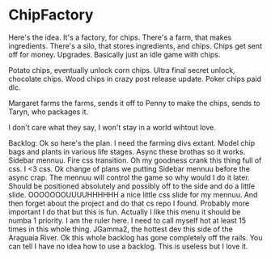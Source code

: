 # ChipFactory

Here's the idea.
It's a factory, for chips.
There's a farm, that makes ingredients.
There's a silo, that stores ingredients, and chips.
Chips get sent off for money.
Upgrades.
Basically just an idle game with chips.

Potato chips, eventually unlock corn chips.
Ultra final secret unlock, chocolate chips.
Wood chips in crazy post release update.
Poker chips paid dlc.

Margaret farms the farms, sends it off to Penny to make the chips, sends to Taryn, who packages it.

I don't care what they say, I won't stay in a world wihtout love.

Backlog:
Ok so here's the plan.
I need the farming divs extant.
Model chip bags and plants in various life stages.
Async these brothas so it works.
Sidebar mennuu.
Fire css transition.
Oh my goodness crank this thing full of css.
I \<3 css.
Ok change of plans we putting Sidebar mennuu before the async crap.
The mennuu will control the game so why would I do it later.
Should be positioned absolutely and possibly off to the side and do a little slide.
OOOOOOOUUUUHHHHHH a nice little css slide for my mennuu.
And then forget about the project and do that cs repo I found.
Probably more important I do that but this is fun.
Actually I like this menu it should be numba 1 priority.
I am the ruler here.
I need to call myself hot at least 15 times in this whole thing.
JGamma2, the hottest dev this side of the Araguaia River.
Ok this whole backlog has gone completely off the rails.
You can tell I have no idea how to use a backlog.
This is useless but I love it.

